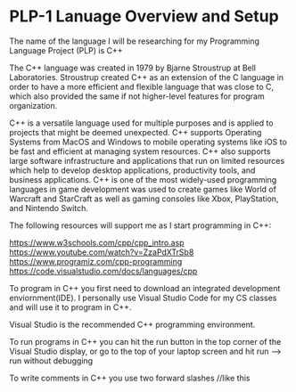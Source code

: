 # PLP-1 Lanuage Overview and Setup

The name of the language I will be researching for my Programming Language Project (PLP) is C++


The C++ language was created in 1979 by Bjarne Stroustrup at Bell Laboratories. Stroustrup created C++ as an extension of the C language in order to have a more efficient and flexible language that was close to C, which also provided the same if not higher-level features for program organization.


C++ is a versatile language used for multiple purposes and is applied to projects that might be deemed unexpected. 
C++ supports Operating Systems from MacOS and Windows to mobile operating systems like iOS to be fast and efficient at managing system resources. 
C++ also supports large software infrastructure and applications that run on limited resources which help to develop desktop applications, productivity tools, and business applications.
C++ is one of the most widely-used programming languages in game development was used to create games like World of Warcraft and StarCraft as well as gaming consoles like Xbox, PlayStation, and Nintendo Switch.


The following resources will support me as I start programming in C++:

https://www.w3schools.com/cpp/cpp_intro.asp
https://www.youtube.com/watch?v=ZzaPdXTrSb8
https://www.programiz.com/cpp-programming
https://code.visualstudio.com/docs/languages/cpp


To program in C++ you first need to download an integrated development enviornment(IDE). I personally use Visual Studio Code for my CS classes and will use it to program in C++.

Visual Studio is the recommended C++ programming environment.
 
To run programs in C++ you can hit the run button in the top corner of the Visual Studio display, or go to the top of your laptop screen and hit run --> run without debugging

To write comments in C++ you use two forward slashes
   //like this
